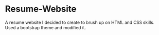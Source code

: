 # Resume-Website
A resume website I decided to create to brush up on HTML and CSS skills. Used a bootstrap theme and modified it.

